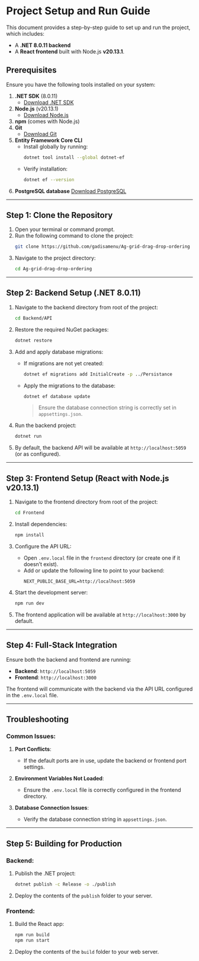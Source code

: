 # Project Setup and Run Guide

This document provides a step-by-step guide to set up and run the project, which includes:

- A **.NET 8.0.11 backend**
- A **React frontend** built with Node.js **v20.13.1**.

## Prerequisites

Ensure you have the following tools installed on your system:

1. **.NET SDK** (8.0.11)
   - [Download .NET SDK](https://dotnet.microsoft.com/download/dotnet)
2. **Node.js** (v20.13.1)
   - [Download Node.js](https://nodejs.org/)
3. **npm** (comes with Node.js)
4. **Git**
   - [Download Git](https://git-scm.com/)
5. **Entity Framework Core CLI**
   - Install globally by running:
     ```bash
     dotnet tool install --global dotnet-ef
     ```
   - Verify installation:
     ```bash
     dotnet ef --version
     ```
6. **PostgreSQL database**
   [Download PostgreSQL](https://www.postgresql.org/download/)

---

## Step 1: Clone the Repository

1. Open your terminal or command prompt.
2. Run the following command to clone the project:
   ```bash
   git clone https://github.com/gadisamenu/Ag-grid-drag-drop-ordering
   ```
3. Navigate to the project directory:
   ```bash
   cd Ag-grid-drag-drop-ordering
   ```

---

## Step 2: Backend Setup (.NET 8.0.11)

1. Navigate to the backend directory from root of the project:

   ```bash
   cd Backend/API
   ```

2. Restore the required NuGet packages:

   ```bash
   dotnet restore
   ```

3. Add and apply database migrations:

   - If migrations are not yet created:
     ```bash
     dotnet ef migrations add InitialCreate -p ../Persistance
     ```
   - Apply the migrations to the database:
     ```bash
     dotnet ef database update
     ```
     > Ensure the database connection string is correctly set in `appsettings.json`.

4. Run the backend project:
   ```bash
   dotnet run
   ```
5. By default, the backend API will be available at `http://localhost:5059` (or as configured).

---

## Step 3: Frontend Setup (React with Node.js v20.13.1)

1. Navigate to the frontend directory from root of the project:

   ```bash
   cd Frontend
   ```

2. Install dependencies:

   ```bash
   npm install
   ```

3. Configure the API URL:

   - Open `.env.local` file in the `frontend` directory (or create one if it doesn’t exist).
   - Add or update the following line to point to your backend:
     ```env
     NEXT_PUBLIC_BASE_URL=http://localhost:5059
     ```

4. Start the development server:
   ```bash
   npm run dev
   ```
5. The frontend application will be available at `http://localhost:3000` by default.

---

## Step 4: Full-Stack Integration

Ensure both the backend and frontend are running:

- **Backend**: `http://localhost:5059`
- **Frontend**: `http://localhost:3000`

The frontend will communicate with the backend via the API URL configured in the `.env.local` file.

---

## Troubleshooting

### Common Issues:

1. **Port Conflicts**:

   - If the default ports are in use, update the backend or frontend port settings.

2. **Environment Variables Not Loaded**:

   - Ensure the `.env.local` file is correctly configured in the frontend directory.

3. **Database Connection Issues**:
   - Verify the database connection string in `appsettings.json`.

---

## Step 5: Building for Production

### Backend:

1. Publish the .NET project:
   ```bash
   dotnet publish -c Release -o ./publish
   ```
2. Deploy the contents of the `publish` folder to your server.

### Frontend:

1. Build the React app:
   ```bash
   npm run build
   npm run start
   ```
2. Deploy the contents of the `build` folder to your web server.
